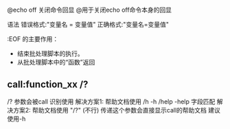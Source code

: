 #

@echo off
关闭命令回显 @用于关闭echo off命令本身的回显

语法 错误格式:"变量名 = 变量值" 正确格式:"变量名=变量值"

:EOF 的主要作用：

- 结束批处理脚本的执行。
- 从批处理脚本中的“函数”返回

## **call:function_xx /?**

/? 参数会被call 识别使用
解决方案1:
    帮助文档使用 /h -h /help -help 字段匹配
解决方案2:
    帮助文档使用 "/?" (不行)
传递这个参数会直接显示call的帮助文档 建议使用-h